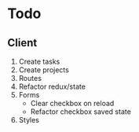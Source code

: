 # Todo

## Client

1. Create tasks
2. Create projects
3. Routes
4. Refactor redux/state
5. Forms
    - Clear checkbox on reload
    - Refactor checkbox saved state
6. Styles

